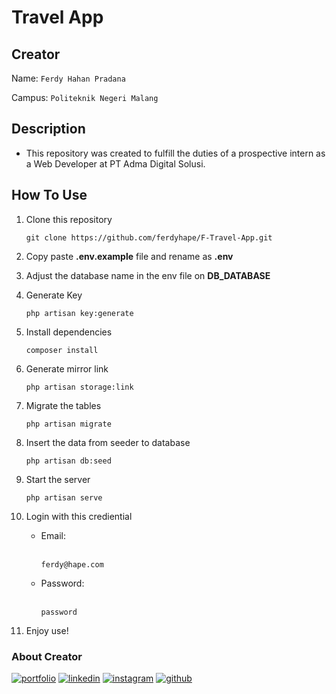 # Travel App

## Creator
Name: ``` Ferdy Hahan Pradana ```

Campus: ``` Politeknik Negeri Malang ```

## Description
- This repository was created to fulfill the duties of a prospective intern as a Web Developer at PT Adma Digital Solusi.

## How To Use
1.  Clone this repository
    ```
    git clone https://github.com/ferdyhape/F-Travel-App.git
    ```
2.  Copy paste **.env.example** file and rename as **.env**
3.  Adjust the database name in the env file on **DB_DATABASE**

3.  Generate Key
    ```
    php artisan key:generate
    ```
4.  Install dependencies
    ```
    composer install
    ```
5.  Generate mirror link
    ```
    php artisan storage:link
    ```
6.  Migrate the tables
    ```
    php artisan migrate
    ```

7.  Insert the data from seeder to database
    ```
    php artisan db:seed
    ```

8.  Start the server
    ```
    php artisan serve
    ```

9.  Login with this crediential

    * Email: <br><br>
      ```
      ferdy@hape.com
      ```
    * Password: <br><br>
      ```
      password
      ```
    
11. Enjoy use!

### About Creator
[![portfolio](https://img.shields.io/badge/my_portfolio-000?style=for-the-badge&logo=ko-fi&logoColor=white)](https://www.ferdyhape.site/)
[![linkedin](https://img.shields.io/badge/linkedin-0A66C2?style=for-the-badge&logo=linkedin&logoColor=white)](https://www.linkedin.com/in/ferdy-hahan-pradana)
[![instagram](https://img.shields.io/badge/instagram-833AB4?style=for-the-badge&logo=instagram&logoColor=white)](https://instagram.com/ferdyhape)
[![github](https://img.shields.io/badge/github-333?style=for-the-badge&logo=github&logoColor=white)](https://github.com/ferdyhape)
